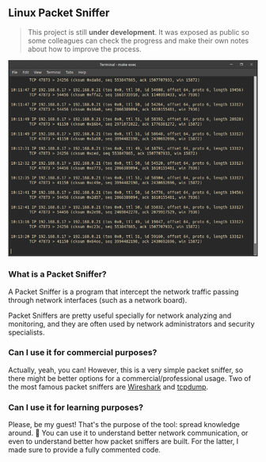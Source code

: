 ## Linux Packet Sniffer

> This project is still **under development**. It was exposed as public so some colleagues can check the progress and make their own notes about how to improve the process.

<p align="center">
  <img width="700" src="./github/packet-sniffer-ss.png" />
</p>

### What is a Packet Sniffer?
A Packet Sniffer is a program that intercept the network traffic passing through
network interfaces (such as a network board).

Packet Sniffers are pretty useful specially for network analyzing and monitoring,
and they are often used by network administrators and security specialists.

### Can I use it for commercial purposes?
Actually, yeah, you can! However, this is a very simple packet sniffer, so there
might be better options for a commercial/professional usage. Two
of the most famous packet sniffers are [Wireshark](https://www.wireshark.org/) and
[tcpdump](https://www.tcpdump.org/).

### Can I use it for learning purposes?
Please, be my guest! That's the purpose of the tool: spread knowledge around. 🚀
You can use it to understand better network communication, or even to understand
better how packet sniffers are built. For the latter, I made sure to provide a
fully commented code.
